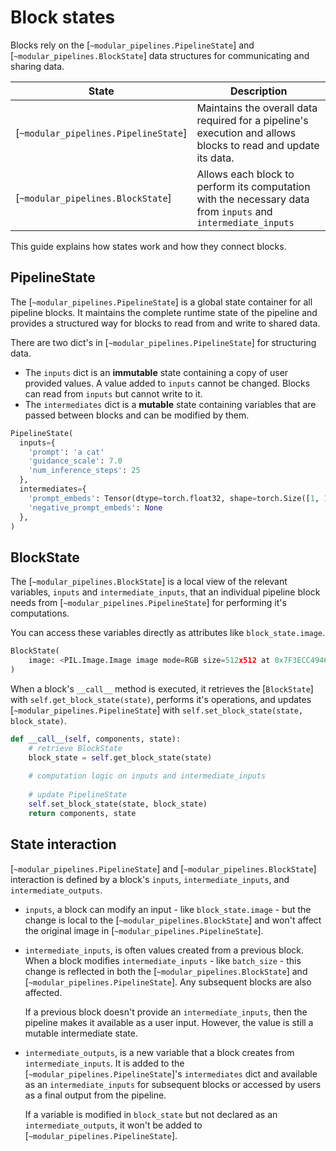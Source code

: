<!--Copyright 2025 The HuggingFace Team. All rights reserved.

Licensed under the Apache License, Version 2.0 (the "License"); you may not use this file except in compliance with
the License. You may obtain a copy of the License at

http://www.apache.org/licenses/LICENSE-2.0

Unless required by applicable law or agreed to in writing, software distributed under the License is distributed on
an "AS IS" BASIS, WITHOUT WARRANTIES OR CONDITIONS OF ANY KIND, either express or implied. See the License for the
specific language governing permissions and limitations under the License.
-->

# Block states

Blocks rely on the [`~modular_pipelines.PipelineState`] and [`~modular_pipelines.BlockState`] data structures for communicating and sharing data.

| State | Description |
|-------|-------------|
| [`~modular_pipelines.PipelineState`] | Maintains the overall data required for a pipeline's execution and allows blocks to read and update its data. |
| [`~modular_pipelines.BlockState`] | Allows each block to perform its computation with the necessary data from `inputs` and `intermediate_inputs` |

This guide explains how states work and how they connect blocks.

## PipelineState

The [`~modular_pipelines.PipelineState`] is a global state container for all pipeline blocks. It maintains the complete runtime state of the pipeline and provides a structured way for blocks to read from and write to shared data.

There are two dict's in [`~modular_pipelines.PipelineState`] for structuring data.

- The `inputs` dict is an **immutable** state containing a copy of user provided values. A value added to `inputs` cannot be changed. Blocks can read from `inputs` but cannot write to it.
- The `intermediates` dict is a **mutable** state containing variables that are passed between blocks and can be modified by them.

```py
PipelineState(
  inputs={
    'prompt': 'a cat'
    'guidance_scale': 7.0
    'num_inference_steps': 25
  },
  intermediates={
    'prompt_embeds': Tensor(dtype=torch.float32, shape=torch.Size([1, 1, 1, 1]))
    'negative_prompt_embeds': None
  },
)
```

## BlockState

The [`~modular_pipelines.BlockState`] is a local view of the relevant variables, `inputs` and `intermediate_inputs`, that an individual pipeline block needs from [`~modular_pipelines.PipelineState`] for performing it's computations.

You can access these variables directly as attributes like `block_state.image`.

```py
BlockState(
    image: <PIL.Image.Image image mode=RGB size=512x512 at 0x7F3ECC494640>
)
```

When a block's `__call__` method is executed, it retrieves the [`BlockState`] with `self.get_block_state(state)`, performs it's operations, and updates [`~modular_pipelines.PipelineState`] with `self.set_block_state(state, block_state)`.

```py
def __call__(self, components, state):
    # retrieve BlockState
    block_state = self.get_block_state(state)
    
    # computation logic on inputs and intermediate_inputs
    
    # update PipelineState
    self.set_block_state(state, block_state)
    return components, state
```

## State interaction

[`~modular_pipelines.PipelineState`] and [`~modular_pipelines.BlockState`] interaction is defined by a block's `inputs`, `intermediate_inputs`, and `intermediate_outputs`.

- `inputs`, a block can modify an input - like `block_state.image` - but the change is local to the [`~modular_pipelines.BlockState`] and won't affect the original image in [`~modular_pipelines.PipelineState`].
- `intermediate_inputs`, is often values created from a previous block. When a block modifies `intermediate_inputs` - like `batch_size` - this change is reflected in both the [`~modular_pipelines.BlockState`] and [`~modular_pipelines.PipelineState`]. Any subsequent blocks are also affected.

  If a previous block doesn't provide an `intermediate_inputs`, then the pipeline makes it available as a user input. However, the value is still a mutable intermediate state.

- `intermediate_outputs`, is a new variable that a block creates from `intermediate_inputs`. It is added to the [`~modular_pipelines.PipelineState`]'s `intermediates` dict and available as an `intermediate_inputs` for subsequent blocks or accessed by users as a final output from the pipeline.

  If a variable is modified in `block_state` but not declared as an `intermediate_outputs`, it won't be added to [`~modular_pipelines.PipelineState`].